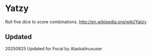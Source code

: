 # Yatzy
Roll five dice to score combinations. http://en.wikipedia.org/wiki/Yatzy

## Updated
20250825 Updated for Focal by Alaskalinuxuser
